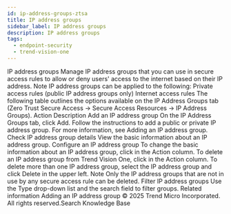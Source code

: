 ```yaml
---
id: ip-address-groups-ztsa
title: IP address groups
sidebar_label: IP address groups
description: IP address groups
tags:
  - endpoint-security
  - trend-vision-one
---
```


 IP address groups Manage IP address groups that you can use in secure access rules to allow or deny users' access to the internet based on their IP address. Note IP address groups can be applied to the following: Private access rules (public IP address groups only) Internet access rules The following table outlines the options available on the IP Address Groups tab (Zero Trust Secure Access → Secure Access Resources → IP Address Groups). Action Description Add an IP address group On the IP Address Groups tab, click Add. Follow the instructions to add a public or private IP address group. For more information, see Adding an IP address group. Check IP address group details View the basic information about an IP address group. Configure an IP address group To change the basic information about an IP address group, click in the Action column. To delete an IP address group from Trend Vision One, click in the Action column. To delete more than one IP address group, select the IP address group and click Delete in the upper left. Note Only the IP address groups that are not in use by any secure access rule can be deleted. Filter IP address groups Use the Type drop-down list and the search field to filter groups. Related information Adding an IP address group © 2025 Trend Micro Incorporated. All rights reserved.Search Knowledge Base